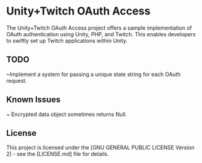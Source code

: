 # Unity+Twitch OAuth Access

The Unity+Twitch OAuth Access project offers a sample implementation of OAuth authentication using Unity, PHP, and Twitch. This enables developers to swiftly set up Twitch applications within Unity.

## TODO

~Implement a system for passing a unique state string for each OAuth request.


## Known Issues

~ Encrypted data object sometimes returns Null. 

## License

This project is licensed under the [GNU GENERAL PUBLIC LICENSE Version 2] - see the [LICENSE.md] file for details.